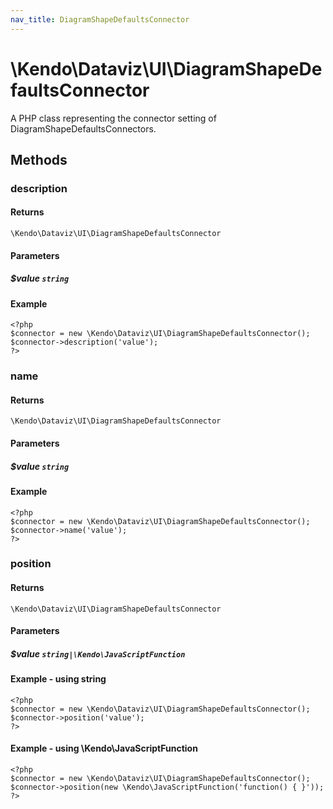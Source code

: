 ```yaml
---
nav_title: DiagramShapeDefaultsConnector
---
```


# \Kendo\Dataviz\UI\DiagramShapeDefaultsConnector

A PHP class representing the connector setting of DiagramShapeDefaultsConnectors.


## Methods

### description


#### Returns
`\Kendo\Dataviz\UI\DiagramShapeDefaultsConnector`

#### Parameters

##### $value `string`



#### Example 
    <?php
    $connector = new \Kendo\Dataviz\UI\DiagramShapeDefaultsConnector();
    $connector->description('value');
    ?>

### name


#### Returns
`\Kendo\Dataviz\UI\DiagramShapeDefaultsConnector`

#### Parameters

##### $value `string`



#### Example 
    <?php
    $connector = new \Kendo\Dataviz\UI\DiagramShapeDefaultsConnector();
    $connector->name('value');
    ?>

### position


#### Returns
`\Kendo\Dataviz\UI\DiagramShapeDefaultsConnector`

#### Parameters

##### $value `string|\Kendo\JavaScriptFunction`



#### Example  - using string
    <?php
    $connector = new \Kendo\Dataviz\UI\DiagramShapeDefaultsConnector();
    $connector->position('value');
    ?>

#### Example  - using \Kendo\JavaScriptFunction
    <?php
    $connector = new \Kendo\Dataviz\UI\DiagramShapeDefaultsConnector();
    $connector->position(new \Kendo\JavaScriptFunction('function() { }'));
    ?>

